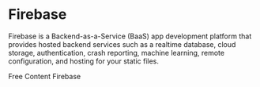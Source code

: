 # Firebase

Firebase is a Backend-as-a-Service (BaaS) app development platform that provides hosted backend services such as a realtime database, cloud storage, authentication, crash reporting, machine learning, remote configuration, and hosting for your static files.

<ResourceGroupTitle>Free Content</ResourceGroupTitle>
<BadgeLink colorScheme='blue' badgeText='Official Docs' href='https://docs.flutter.dev/development/data-and-backend/firebase'>Firebase</BadgeLink>
